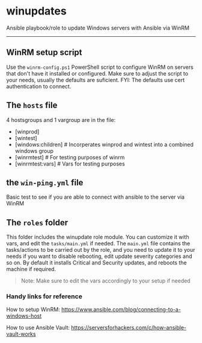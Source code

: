 # winupdates

Ansible playbook/role to update Windows servers with Ansible via WinRM

---

## WinRM setup script

Use the `winrm-config.ps1` PowerShell script to configure WinRM on servers that don't have it installed or configured.
Make sure to adjust the script to your needs, usually the defaults are suficient.
FYI: The defaults use cert authentication to connect.

## The `hosts` file

4 hostsgroups and 1 vargroup are in the file:

* [winprod]
* [wintest]
* [windows:children] # Incorperates winprod and wintest into a combined windows group
* [winrmtest] # For testing purposes of winrm
* [winrmtest:vars] # Vars for testing purposes

## the `win-ping.yml` file

Basic test to see if you are able to connect with ansible to the server via WinRM

## The `roles` folder

This folder includes the winupdate role module.
You can customize it with vars, and edit the `tasks/main.yml` if needed.
The `main.yml` file contains the tasks/actions to be carried out by the role, and you need to update it to your needs if you want to disable rebooting, edit update severity categories and so on.
By default it installs Critical and Security updates, and reboots the machine if required.

> Note: Make sure to edit the vars accordingly to your setup if needed

### Handy links for reference

How to setup WinRM:
<https://www.ansible.com/blog/connecting-to-a-windows-host>

How to use Ansible Vault:
<https://serversforhackers.com/c/how-ansible-vault-works>

